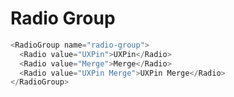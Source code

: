 # Radio Group

```javascript
<RadioGroup name="radio-group">
  <Radio value="UXPin">UXPin</Radio>
  <Radio value="Merge">Merge</Radio>
  <Radio value="UXPin Merge">UXPin Merge</Radio>
</RadioGroup>
```
